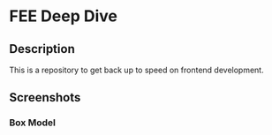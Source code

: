 # FEE Deep Dive
## Description
This is a repository to get back up to speed on frontend development.

## Screenshots
### Box Model
